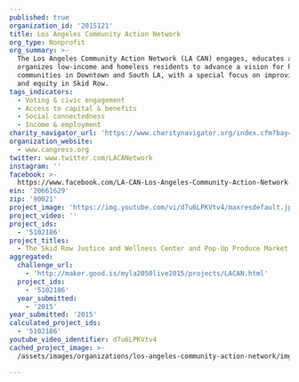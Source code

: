```yaml
---
published: true
organization_id: '2015121'
title: Los Angeles Community Action Network
org_type: Nonprofit
org_summary: >-
  The Los Angeles Community Action Network (LA CAN) engages, educates and
  organizes low-income and homeless residents to advance a vision for healthy
  communities in Downtown and South LA, with a special focus on improving health
  and equity in Skid Row.
tags_indicators:
  - Voting & civic engagement
  - Access to capital & benefits
  - Social connectedness
  - Income & employment
charity_navigator_url: 'https://www.charitynavigator.org/index.cfm?bay=search.profile&ein=20661629'
organization_website:
  - www.cangress.org
twitter: www.twitter.com/LACANetwork
instagram: ''
facebook: >-
  https://www.facebook.com/LA-CAN-Los-Angeles-Community-Action-Network-150256427472/timeline/
ein: '20661629'
zip: '90021'
project_image: 'https://img.youtube.com/vi/d7u6LPKVtv4/maxresdefault.jpg'
project_video: ''
project_ids:
  - '5102186'
project_titles:
  - The Skid Row Justice and Wellness Center and Pop-Up Produce Market
aggregated:
  challenge_url:
    - 'http://maker.good.is/myla2050live2015/projects/LACAN.html'
  project_ids:
    - '5102186'
  year_submitted:
    - '2015'
year_submitted: '2015'
calculated_project_ids:
  - '5102186'
youtube_video_identifier: d7u6LPKVtv4
cached_project_image: >-
  /assets/images/organizations/los-angeles-community-action-network/img.youtube.com/vi/d7u6LPKVtv4/maxresdefault.jpg

---
```

